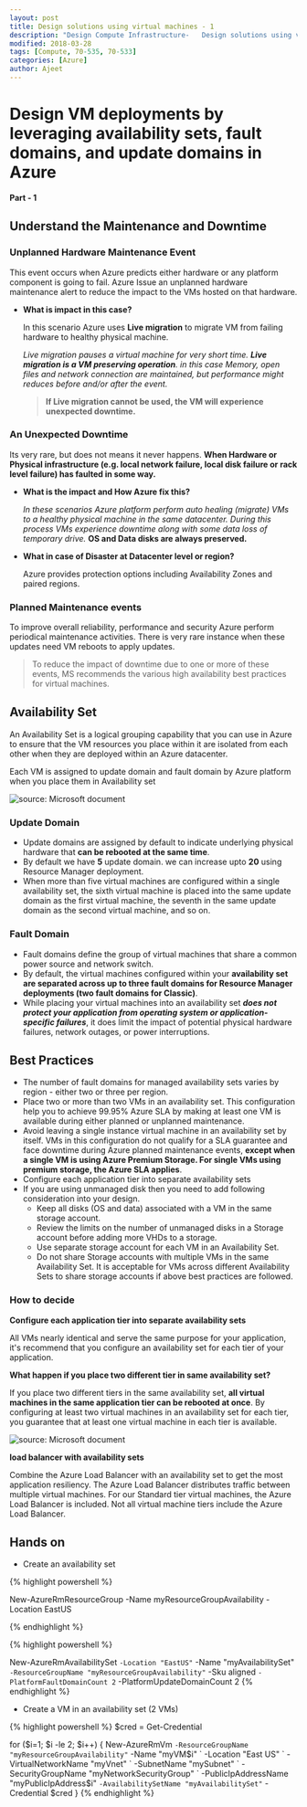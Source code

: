 ```yaml
---
layout: post
title: Design solutions using virtual machines - 1
description: "Design Compute Infrastructure-   Design solutions using virtual machines"
modified: 2018-03-28
tags: [Compute, 70-535, 70-533]
categories: [Azure]
author: Ajeet
---
```



# Design VM deployments by leveraging availability sets, fault domains, and update domains in Azure

**Part - 1**
## Understand the Maintenance and Downtime

### Unplanned Hardware Maintenance Event

This event occurs when Azure predicts either hardware or any platform component is going to fail.
Azure Issue an unplanned hardware maintenance alert to reduce the impact to the VMs hosted on that hardware.

-   **What is impact in this case?**

    In this scenario Azure uses **Live migration** to migrate VM from failing hardware to healthy physical machine.

    *Live migration pauses a virtual machine for very short time. **Live migration is a VM preserving operation**. in this case Memory, open files and network connection are maintained, but performance might reduces before and/or after the event.*
    >**If Live migration cannot be used, the VM will experience unexpected downtime.**

### An Unexpected Downtime

Its very rare, but does not means it never happens. **When Hardware or Physical infrastructure (e.g. local network failure, local disk failure or rack level failure) has faulted in some way.**

-   **What is the impact and How Azure fix this?**

    *In these scenarios Azure platform perform auto healing (migrate) VMs to a healthy physical machine in the same datacenter. 
    During this process VMs experience downtime along with some data loss of temporary drive.* 
**OS and Data disks are always preserved.**

-   **What in case of Disaster at Datacenter level or region?**

    Azure provides protection options including Availability Zones and paired regions.

### Planned Maintenance events
To improve overall reliability, performance and security Azure perform periodical maintenance activities. There is very rare instance when these updates need VM reboots to apply updates. 

> To reduce the impact of downtime due to one or more of these events, MS recommends the various high availability best practices for virtual machines.

## Availability Set
An Availability Set is a logical grouping capability that you can use in Azure to ensure that the VM resources you place within it are isolated from each other when they are deployed within an Azure datacenter. 

Each VM  is assigned to update domain and fault domain by Azure platform when you place them in Availability set

![source: Microsoft document](https://docs.microsoft.com/en-us/azure/includes/media/virtual-machines-common-manage-availability/ud-fd-configuration.png)

### Update Domain
-   Update domains are assigned by default to indicate underlying physical hardware that **can be rebooted at the same time**. 
-   By default we have **5** update domain. we can increase upto **20** using Resource Manager deployment.
-   When more than five virtual machines are configured within a single availability set, the sixth virtual machine is placed into the same update domain as the first virtual machine, the seventh in the same update domain as the second virtual machine, and so on. 

### Fault Domain

-   Fault domains define the group of virtual machines that share a common power source and network switch. 
-   By default, the virtual machines configured within your **availability set are separated across up to three fault domains for Resource Manager deployments (two fault domains for Classic)**. 
-   While placing your virtual machines into an availability set ***does not protect your application from operating system or application-specific failures***, it does limit the impact of potential physical hardware failures, network outages, or power interruptions.

## Best Practices 
-   The number of fault domains for managed availability sets varies by region - either two or three per region.
-   Place two or more than two VMs in an availability set. This configuration help you to  achieve  99.95% Azure SLA by making at least one VM is available during either planned or unplanned maintenance.
-   Avoid leaving a single instance virtual machine in an availability set by itself. VMs in this configuration do not qualify for a SLA guarantee and face downtime during Azure planned maintenance events, **except when a single VM is using Azure Premium Storage. For single VMs using premium storage, the Azure SLA applies**.
-   Configure each application tier into separate availability sets
-   If you are using unmanaged disk then you need to add following consideration into your design.
    -   Keep all disks (OS and data) associated with a VM in the same storage account.
    -   Review the limits on the number of unmanaged disks in a Storage account before adding more VHDs to a storage.
    -   Use separate storage account for each VM in an Availability Set. 
    -   Do not share Storage accounts with multiple VMs in the same Availability Set. It is acceptable for VMs across different Availability Sets to share storage accounts if above best practices are followed.

### How to decide 
**Configure each application tier into separate availability sets**

All VMs nearly identical and serve the same purpose for your application, it's recommend that you configure an availability set for each tier of your application.

**What happen if you place two different tier in same availability set?**

If you place two different tiers in the same availability set, **all virtual machines in the same application tier can be rebooted at once**. By configuring at least two virtual machines in an availability set for each tier, you guarantee that at least one virtual machine in each tier is available.

![source: Microsoft document](https://docs.microsoft.com/en-us/azure/includes/media/virtual-machines-common-manage-availability/application-tiers.png)

**load balancer with availability sets**

Combine the Azure Load Balancer with an availability set to get the most application resiliency. The Azure Load Balancer distributes traffic between multiple virtual machines. For our Standard tier virtual machines, the Azure Load Balancer is included. Not all virtual machine tiers include the Azure Load Balancer. 

## Hands on
-   Create an availability set

{% highlight powershell %}

New-AzureRmResourceGroup -Name myResourceGroupAvailability -Location EastUS

{% endhighlight %}

{% highlight powershell %}

New-AzureRmAvailabilitySet `
   -Location "EastUS" `
   -Name "myAvailabilitySet" `
   -ResourceGroupName "myResourceGroupAvailability" `
   -Sku aligned `
   -PlatformFaultDomainCount 2 `
   -PlatformUpdateDomainCount 2
{% endhighlight %}

-   Create a VM in an availability set (2 VMs)

{% highlight powershell %}
   $cred = Get-Credential

   for ($i=1; $i -le 2; $i++)
{
    New-AzureRmVm `
        -ResourceGroupName "myResourceGroupAvailability" `
        -Name "myVM$i" `
        -Location "East US" `
        -VirtualNetworkName "myVnet" `
        -SubnetName "mySubnet" `
        -SecurityGroupName "myNetworkSecurityGroup" `
        -PublicIpAddressName "myPublicIpAddress$i" `
        -AvailabilitySetName "myAvailabilitySet" `
        -Credential $cred
}
{% endhighlight %}